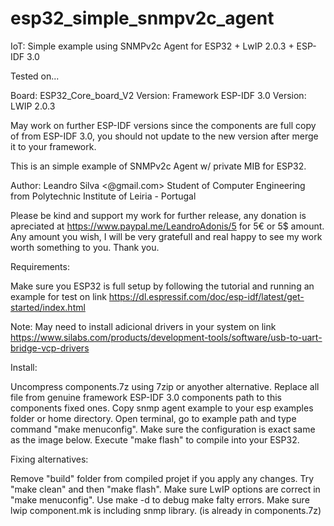 # esp32_simple_snmpv2c_agent
IoT: Simple example using SNMPv2c Agent for ESP32 + LwIP 2.0.3 + ESP-IDF 3.0

Tested on...

Board: ESP32_Core_board_V2
Version: Framework ESP-IDF 3.0
Version: LWIP 2.0.3

May work on further ESP-IDF versions since the components are full copy of from ESP-IDF 3.0, you should not update to the new version after merge it to your framework.

This is an simple example of SNMPv2c Agent w/ private MIB for ESP32.

Author: 
Leandro Silva <@gmail.com>
Student of Computer Engineering from Polytechnic Institute of Leiria - Portugal

Please be kind and support my work for further release, any donation is apreciated
at https://www.paypal.me/LeandroAdonis/5 for 5€ or 5$ amount. Any amount you wish,
I will be very gratefull and real happy to see my work worth something to you. Thank you.

Requirements:

Make sure you ESP32 is full setup by following the tutorial and running an example for test on link https://dl.espressif.com/doc/esp-idf/latest/get-started/index.html

Note: May need to install adicional drivers in your system on link https://www.silabs.com/products/development-tools/software/usb-to-uart-bridge-vcp-drivers

Install:

Uncompress components.7z using 7zip or anyother alternative.
Replace all file from genuine framework ESP-IDF 3.0 components path to this components fixed ones.
Copy snmp agent example to your esp examples folder or home directory.
Open terminal, go to example path and type command "make menuconfig".
Make sure the configuration is exact same as the image below.
Execute "make flash" to compile into your ESP32.

Fixing alternatives:

Remove "build" folder from compiled projet if you apply any changes.
Try "make clean" and then "make flash".
Make sure LwIP options are correct in "make menuconfig".
Use make -d to debug make falty errors.
Make sure lwip component.mk is including snmp library. (is already in components.7z)






